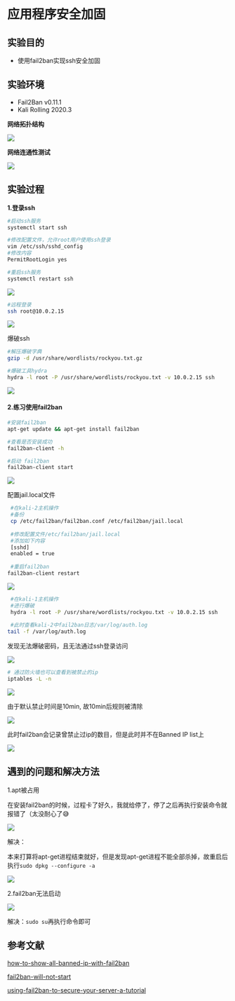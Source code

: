 

# 应用程序安全加固

## 实验目的

- 使用fail2ban实现ssh安全加固

## 实验环境

- Fail2Ban v0.11.1
- Kali Rolling 2020.3

**网络拓扑结构**

![](./img/网络拓扑.PNG)



**网络连通性测试**



![](C:\Users\thinker\Desktop\2020-ns-public-Crrrln\chap0x0A\img\ping通.PNG)







## 实验过程

**1.登录ssh**

```bash
#启动ssh服务
systemctl start ssh

#修改配置文件，允许root用户使用ssh登录
vim /etc/ssh/sshd_config
#修改内容
PermitRootLogin	yes		  

#重启ssh服务
systemctl restart ssh
```



![](./img/permitrootlogin.PNG)

```bash
#远程登录
ssh root@10.0.2.15
```



![](./img/远程登录成功.PNG)

爆破ssh

```bash
#解压爆破字典
gzip -d /usr/share/wordlists/rockyou.txt.gz

#爆破工具hydra
hydra -l root -P /usr/share/wordlists/rockyou.txt -v 10.0.2.15 ssh
```



![](./img/爆破成功.PNG)



#### 2.练习使用fail2ban



```bash
#安装fail2ban
apt-get update && apt-get install fail2ban

#查看是否安装成功
fail2ban-client -h

#启动 fail2ban
fail2ban-client start
```

![](./img/fail2ban启动.PNG)

配置jail.local文件

```bash
 #在kali-2主机操作
 #备份
 cp /etc/fail2ban/fail2ban.conf /etc/fail2ban/jail.local
 
 #修改配置文件/etc/fail2ban/jail.local
 #添加如下内容
 [sshd]
 enabled = true
 
 #重启fail2ban
fail2ban-client restart
```

![](./img/修改配置文件.PNG)

```bash
 #在kali-1主机操作
 #进行爆破
 hydra -l root -P /usr/share/wordlists/rockyou.txt -v 10.0.2.15 ssh
 
 #此时查看kali-2中fail2ban日志/var/log/auth.log
tail -f /var/log/auth.log
```

发现无法爆破密码，且无法通过ssh登录访问

![](./img/ban结果.PNG)

```bash
# 通过防火墙也可以查看到被禁止的ip
iptables -L -n
```



![](./img/防火墙.PNG)

由于默认禁止时间是10min, 故10min后规则被清除

![](./img/黑名单清除.PNG)

此时fail2ban会记录曾禁止过ip的数目，但是此时并不在Banned IP list上

![](./img/banlist不显示.PNG)



## 遇到的问题和解决方法

1.apt被占用

在安装fail2ban的时候，过程卡了好久，我就给停了，停了之后再执行安装命令就报错了（太没耐心了😅

![](./img/apt被占用.PNG)

解决：

本来打算将apt-get进程结束就好，但是发现apt-get进程不能全部杀掉，故重启后执行`sudo dpkg --configure -a`

![ ](./img/结束进程.PNG)



2.fail2ban无法启动



![](./img/fail2ban无法开启.PNG)



解决：`sudo su`再执行命令即可




## 参考文献

[how-to-show-all-banned-ip-with-fail2ban](https://serverfault.com/questions/841183/how-to-show-all-banned-ip-with-fail2ban)

[fail2ban-will-not-start](https://stackoverflow.com/questions/24451393/fail2ban-will-not-start)

[using-fail2ban-to-secure-your-server-a-tutorial](https://www.linode.com/docs/guides/using-fail2ban-to-secure-your-server-a-tutorial/)





